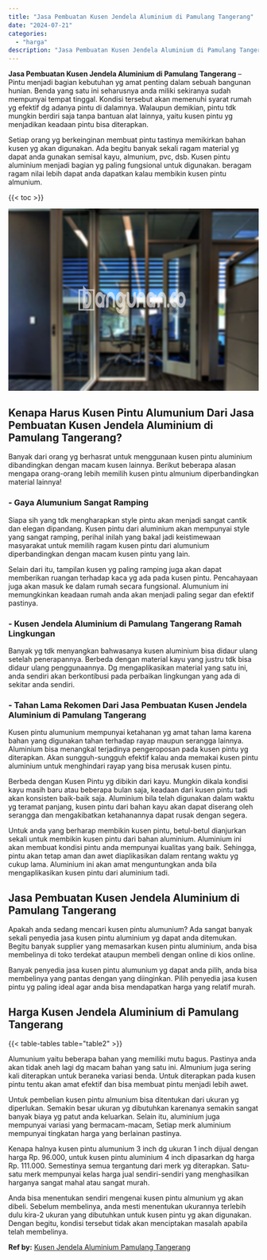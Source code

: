 ```yaml
---
title: "Jasa Pembuatan Kusen Jendela Aluminium di Pamulang Tangerang"
date: "2024-07-21"
categories: 
  - "harga"
description: "Jasa Pembuatan Kusen Jendela Aluminium di Pamulang Tangerang. Anda bisa menentukan sendiri mengenai kusen pintu almunium yg akan dibeli. Sebelum membelinya,..."
---
```


**Jasa Pembuatan Kusen Jendela Aluminium di Pamulang Tangerang** – Pintu menjadi bagian kebutuhan yg amat penting dalam sebuah bangunan hunian. Benda yang satu ini seharusnya anda miliki sekiranya sudah mempunyai tempat tinggal. Kondisi tersebut akan memenuhi syarat rumah yg efektif dg adanya pintu di dalamnya. Walaupun demikian, pintu tdk mungkin berdiri saja tanpa bantuan alat lainnya, yaitu kusen pintu yg menjadikan keadaan pintu bisa diterapkan.

Setiap orang yg berkeinginan membuat pintu tastinya memikirkan bahan kusen yg akan digunakan. Ada begitu banyak sekali ragam material yg dapat anda gunakan semisal kayu, almunium, pvc, dsb. Kusen pintu aluminium menjadi bagian yg paling fungsional untuk digunakan. beragam ragam nilai lebih dapat anda dapatkan kalau membikin kusen pintu almunium.

{{< toc >}}

![Jasa Pembuatan Kusen Jendela Aluminium di Pamulang Tangerang](/images/harga-kusen-jendela-alumunium-12.png)

## Kenapa Harus Kusen Pintu Alumunium Dari Jasa Pembuatan Kusen Jendela Aluminium di Pamulang Tangerang?

Banyak dari orang yg berhasrat untuk menggunaan kusen pintu aluminium dibandingkan dengan macam kusen lainnya. Berikut beberapa alasan mengapa orang-orang lebih memilih kusen pintu almunium diperbandingkan material lainnya!

### \- Gaya Alumunium Sangat Ramping

Siapa sih yang tdk mengharapkan style pintu akan menjadi sangat cantik dan elegan dipandang. Kusen pintu dari aluminium akan mempunyai style yang sangat ramping, perihal inilah yang bakal jadi keistimewaan masyarakat untuk memilih ragam kusen pintu dari alumunium diperbandingkan dengan macam kusen pintu yang lain.

Selain dari itu, tampilan kusen yg paling ramping juga akan dapat memberikan ruangan terhadap kaca yg ada pada kusen pintu. Pencahayaan juga akan masuk ke dalam rumah secara fungsional. Alumunium ini memungkinkan keadaan rumah anda akan menjadi paling segar dan efektif pastinya.

### \- Kusen Jendela Aluminium di Pamulang Tangerang Ramah Lingkungan

Banyak yg tdk menyangkan bahwasanya kusen aluminium bisa didaur ulang setelah penerapannya. Berbeda dengan material kayu yang justru tdk bisa didaur ulang penggunaannya. Dg mengaplikasikan material yang satu ini, anda sendiri akan berkontibusi pada perbaikan lingkungan yang ada di sekitar anda sendiri.

### \- Tahan Lama Rekomen Dari Jasa Pembuatan Kusen Jendela Aluminium di Pamulang Tangerang

Kusen pintu alumunium mempunyai ketahanan yg amat tahan lama karena bahan yang digunakan tahan terhadap rayap maupun serangga lainnya. Aluminium bisa menangkal terjadinya pengeroposan pada kusen pintu yg diterapkan. Akan sungguh-sungguh efektif kalau anda memakai kusen pintu aluminium untuk menghindari rayap yang bisa merusak kusen pintu.

Berbeda dengan Kusen Pintu yg dibikin dari kayu. Mungkin dikala kondisi kayu masih baru atau beberapa bulan saja, keadaan dari kusen pintu tadi akan konsisten baik-baik saja. Aluminium bila telah digunakan dalam waktu yg teramat panjang, kusen pintu dari bahan kayu akan dapat diserang oleh serangga dan mengakibatkan ketahanannya dapat rusak dengan segera.

Untuk anda yang berharap membikin kusen pintu, betul-betul dianjurkan sekali untuk membikin kusen pintu dari bahan aluminium. Aluminium ini akan membuat kondisi pintu anda mempunyai kualitas yang baik. Sehingga, pintu akan tetap aman dan awet diaplikasikan dalam rentang waktu yg cukup lama. Aluminium ini akan amat menguntungkan anda bila mengaplikasikan kusen pintu dari aluminium tadi.

## Jasa Pembuatan Kusen Jendela Aluminium di Pamulang Tangerang

Apakah anda sedang mencari kusen pintu alumunium? Ada sangat banyak sekali penyedia jasa kusen pintu aluminium yg dapat anda ditemukan. Begitu banyak supplier yang memasarkan kusen pintu aluminium, anda bisa membelinya di toko terdekat ataupun membeli dengan online di kios online.

Banyak penyedia jasa kusen pintu alumunium yg dapat anda pilih, anda bisa membelinya yang pantas dengan yang diinginkan. Pilih penyedia jasa kusen pintu yg paling ideal agar anda bisa mendapatkan harga yang relatif murah.

## Harga Kusen Jendela Aluminium di Pamulang Tangerang

{{< table-tables table="table2" >}}

Alumunium yaitu beberapa bahan yang memiliki mutu bagus. Pastinya anda akan tidak aneh lagi dg macam bahan yang satu ini. Almunium juga sering kali diterapkan untuk beraneka variasi benda. Untuk diterapkan pada kusen pintu tentu akan amat efektif dan bisa membuat pintu menjadi lebih awet.

Untuk pembelian kusen pintu almunium bisa ditentukan dari ukuran yg diperlukan. Semakin besar ukuran yg dibutuhkan karenanya semakin sangat banyak biaya yg patut anda keluarkan. Selain itu, aluminium juga mempunyai variasi yang bermacam-macam, Setiap merk aluminium mempunyai tingkatan harga yang berlainan pastinya.

Kenapa halnya kusen pintu alumunium 3 inch dg ukuran 1 inch dijual dengan harga Rp. 96.000, untuk kusen pintu aluminium 4 inch dipasarkan dg harga Rp. 111.000. Semestinya semua tergantung dari merk yg diterapkan. Satu-satu merk mempunyai kelas harga jual sendiri-sendiri yang menghasilkan harganya sangat mahal atau sangat murah.

Anda bisa menentukan sendiri mengenai kusen pintu almunium yg akan dibeli. Sebelum membelinya, anda mesti menentukan ukurannya terlebih dulu kira-2 ukuran yang dibutuhkan untuk kusen pintu yg akan digunakan. Dengan begitu, kondisi tersebut tidak akan menciptakan masalah apabila telah membelinya.

**Ref by:** [Kusen Jendela Aluminium Pamulang Tangerang](https://id.wikipedia.org/wiki/Kusen)
